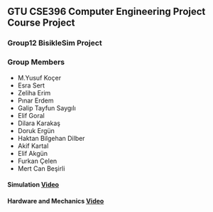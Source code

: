## GTU CSE396 Computer Engineering Project Course Project

### Group12 BisikleSim Project

### Group Members

- M.Yusuf Koçer
- Esra Sert
- Zeliha Erim
- Pınar Erdem
- Galip Tayfun Saygılı
- Elif Goral 
- Dilara Karakaş 
- Doruk Ergün
- Haktan Bilgehan Dilber
- Akif Kartal
- Elif Akgün
- Furkan Çelen
- Mert Can Beşirli

#### Simulation [Video](https://www.youtube.com/watch?v=Z_iCmttZUxY)

#### Hardware and Mechanics [Video](https://www.youtube.com/watch?v=XFolkMuCgHc)



